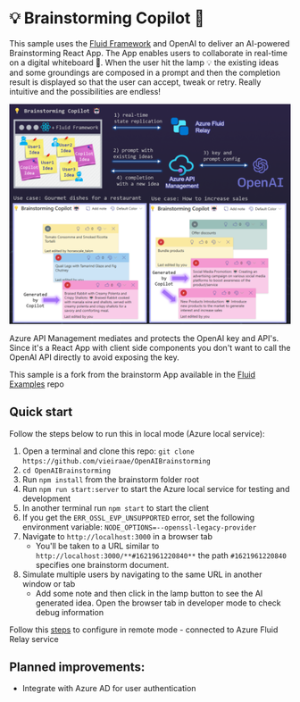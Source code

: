 # 💡 Brainstorming Copilot 🤖

This sample uses the [Fluid Framework](https://fluidframework.com/) and OpenAI to deliver an AI-powered Brainstorming React App.
The App enables users to collaborate in real-time on a digital whiteboard 📝. When the user hit the lamp 💡 the existing ideas and some groundings are composed in a prompt and then the completion result is displayed so that the user can accept, tweak or retry.
Really intuitive and the possibilities are endless!

![architecture and sample use cases](brainstorming-copilot.png)

Azure API Management mediates and protects the OpenAI key and API's. Since it's a React App with client side components you don't want to call the OpenAI API directly to avoid exposing the key.

This sample is a fork from the brainstorm App available in the [Fluid Examples](https://github.com/Microsoft/FluidExamples) repo

## Quick start

Follow the steps below to run this in local mode (Azure local service):

1. Open a terminal and clone this repo: `git clone https://github.com/vieiraae/OpenAIBrainstorming`
2. `cd OpenAIBrainstorming`
3. Run `npm install` from the brainstorm folder root
4. Run `npm run start:server` to start the Azure local service for testing and development
5. In another terminal run `npm start` to start the client
6. If you get the `ERR_OSSL_EVP_UNSUPPORTED` error, set the following environment variable: `NODE_OPTIONS=--openssl-legacy-provider`
7. Navigate to `http://localhost:3000` in a browser tab
    - You'll be taken to a URL similar to `http://localhost:3000/**#1621961220840**` the path `#1621961220840` specifies one brainstorm document.
8. Simulate multiple users by navigating to the same URL in another window or tab
    - Add some note and then click in the lamp button to see the AI generated idea. Open the browser tab in developer mode to check debug information

Follow this [steps](https://github.com/microsoft/FluidExamples/blob/main/brainstorm/README.md#remote-mode) to configure in remote mode - connected to Azure Fluid Relay service 

## Planned improvements:
- Integrate with Azure AD for user authentication
